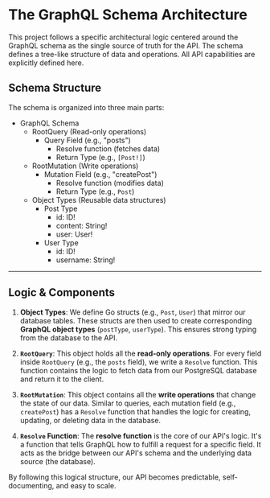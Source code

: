 # The GraphQL Schema Architecture

This project follows a specific architectural logic centered around the GraphQL schema as the single source of truth for the API.
The schema defines a tree-like structure of data and operations. All API capabilities are explicitly defined here.

## Schema Structure

The schema is organized into three main parts:

- GraphQL Schema
    - RootQuery (Read-only operations)
        - Query Field (e.g., "posts")
            - Resolve function (fetches data)
            - Return Type (e.g., `[Post!]`)
    - RootMutation (Write operations)
        - Mutation Field (e.g., "createPost")
            - Resolve function (modifies data)
            - Return Type (e.g., `Post`)
    - Object Types (Reusable data structures)
        - Post Type
            - id: ID!
            - content: String!
            - user: User!
        - User Type
            - id: ID!
            - username: String!

---

##  Logic & Components

1.  **Object Types**: We define Go structs (e.g., `Post`, `User`) that mirror our database tables. These structs are then used to create corresponding **GraphQL object types** (`postType`, `userType`). This ensures strong typing from the database to the API.

2.  **`RootQuery`**: This object holds all the **read-only operations**. For every field inside `RootQuery` (e.g., the `posts` field), we write a `Resolve` function. This function contains the logic to fetch data from our PostgreSQL database and return it to the client.

3.  **`RootMutation`**: This object contains all the **write operations** that change the state of our data. Similar to queries, each mutation field (e.g., `createPost`) has a `Resolve` function that handles the logic for creating, updating, or deleting data in the database.

4.  **`Resolve` Function**: The **resolve function** is the core of our API's logic. It's a function that tells GraphQL how to fulfill a request for a specific field. It acts as the bridge between our API's schema and the underlying data source (the database).

By following this logical structure, our API becomes predictable, self-documenting, and easy to scale.